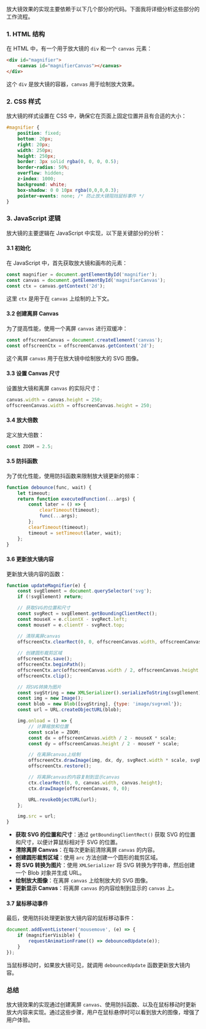 放大镜效果的实现主要依赖于以下几个部分的代码。下面我将详细分析这些部分的工作流程。

### 1. HTML 结构
在 HTML 中，有一个用于放大镜的 `div` 和一个 `canvas` 元素：
```html
<div id="magnifier">
    <canvas id="magnifierCanvas"></canvas>
</div>
```
这个 `div` 是放大镜的容器，`canvas` 用于绘制放大效果。

### 2. CSS 样式
放大镜的样式设置在 CSS 中，确保它在页面上固定位置并且有合适的大小：
```css
#magnifier {
    position: fixed;
    bottom: 20px;
    right: 20px;
    width: 250px;
    height: 250px;
    border: 3px solid rgba(0, 0, 0, 0.5);
    border-radius: 50%;
    overflow: hidden;
    z-index: 1000;
    background: white;
    box-shadow: 0 0 10px rgba(0,0,0,0.3);
    pointer-events: none; /* 防止放大镜阻挡鼠标事件 */
}
```

### 3. JavaScript 逻辑
放大镜的主要逻辑在 JavaScript 中实现，以下是关键部分的分析：

#### 3.1 初始化
在 JavaScript 中，首先获取放大镜和画布的元素：
```javascript
const magnifier = document.getElementById('magnifier');
const canvas = document.getElementById('magnifierCanvas');
const ctx = canvas.getContext('2d');
```
这里 `ctx` 是用于在 `canvas` 上绘制的上下文。

#### 3.2 创建离屏 Canvas
为了提高性能，使用一个离屏 `canvas` 进行双缓冲：
```javascript
const offscreenCanvas = document.createElement('canvas');
const offscreenCtx = offscreenCanvas.getContext('2d');
```
这个离屏 `canvas` 用于在放大镜中绘制放大的 SVG 图像。

#### 3.3 设置 Canvas 尺寸
设置放大镜和离屏 `canvas` 的实际尺寸：
```javascript
canvas.width = canvas.height = 250;
offscreenCanvas.width = offscreenCanvas.height = 250;
```

#### 3.4 放大倍数
定义放大倍数：
```javascript
const ZOOM = 2.5;
```

#### 3.5 防抖函数
为了优化性能，使用防抖函数来限制放大镜更新的频率：
```javascript
function debounce(func, wait) {
    let timeout;
    return function executedFunction(...args) {
        const later = () => {
            clearTimeout(timeout);
            func(...args);
        };
        clearTimeout(timeout);
        timeout = setTimeout(later, wait);
    };
}
```

#### 3.6 更新放大镜内容
更新放大镜内容的函数：
```javascript
function updateMagnifier(e) {
    const svgElement = document.querySelector('svg');
    if (!svgElement) return;

    // 获取SVG的位置和尺寸
    const svgRect = svgElement.getBoundingClientRect();
    const mouseX = e.clientX - svgRect.left;
    const mouseY = e.clientY - svgRect.top;

    // 清除离屏canvas
    offscreenCtx.clearRect(0, 0, offscreenCanvas.width, offscreenCanvas.height);
    
    // 创建圆形裁剪区域
    offscreenCtx.save();
    offscreenCtx.beginPath();
    offscreenCtx.arc(offscreenCanvas.width / 2, offscreenCanvas.height / 2, offscreenCanvas.width / 2, 0, Math.PI * 2);
    offscreenCtx.clip();

    // 将SVG转换为图片
    const svgString = new XMLSerializer().serializeToString(svgElement);
    const img = new Image();
    const blob = new Blob([svgString], {type: 'image/svg+xml'});
    const url = URL.createObjectURL(blob);

    img.onload = () => {
        // 计算缩放和位置
        const scale = ZOOM;
        const dx = offscreenCanvas.width / 2 - mouseX * scale;
        const dy = offscreenCanvas.height / 2 - mouseY * scale;

        // 在离屏canvas上绘制
        offscreenCtx.drawImage(img, dx, dy, svgRect.width * scale, svgRect.height * scale);
        offscreenCtx.restore();

        // 将离屏canvas的内容复制到显示canvas
        ctx.clearRect(0, 0, canvas.width, canvas.height);
        ctx.drawImage(offscreenCanvas, 0, 0);

        URL.revokeObjectURL(url);
    };

    img.src = url;
}
```
- **获取 SVG 的位置和尺寸**：通过 `getBoundingClientRect()` 获取 SVG 的位置和尺寸，以便计算鼠标相对于 SVG 的位置。
- **清除离屏 Canvas**：在每次更新前清除离屏 `canvas` 的内容。
- **创建圆形裁剪区域**：使用 `arc` 方法创建一个圆形的裁剪区域。
- **将 SVG 转换为图片**：使用 `XMLSerializer` 将 SVG 转换为字符串，然后创建一个 Blob 对象并生成 URL。
- **绘制放大图像**：在离屏 `canvas` 上绘制放大的 SVG 图像。
- **更新显示 Canvas**：将离屏 `canvas` 的内容绘制到显示的 `canvas` 上。

#### 3.7 鼠标移动事件
最后，使用防抖处理更新放大镜内容的鼠标移动事件：
```javascript
document.addEventListener('mousemove', (e) => {
    if (magnifierVisible) {
        requestAnimationFrame(() => debouncedUpdate(e));
    }
});
```
当鼠标移动时，如果放大镜可见，就调用 `debouncedUpdate` 函数更新放大镜内容。

### 总结
放大镜效果的实现通过创建离屏 `canvas`、使用防抖函数、以及在鼠标移动时更新放大内容来实现。通过这些步骤，用户在鼠标悬停时可以看到放大的图像，增强了用户体验。
